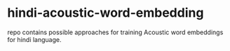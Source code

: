 # hindi-acoustic-word-embedding
repo contains possible approaches for training Acoustic word embeddings for hindi language.
